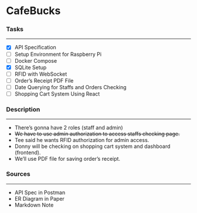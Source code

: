 # CafeBucks

### Tasks

---

- [x]  API Specification
- [ ]  Setup Environment for Raspberry Pi
- [ ]  Docker Compose
- [x]  SQLite Setup
- [ ]  RFID with WebSocket
- [ ]  Order’s Receipt PDF File
- [ ]  Date Querying for Staffs and Orders Checking
- [ ]  Shopping Cart System Using React

### Description

---

- There’s gonna have 2 roles (staff and admin)
- ~~We have to use admin authorization to access staffs checking page.~~
- Tee said he wants RFID authorization for admin access.
- Donny will be checking on shopping cart system and dashboard (frontend).
- We’ll use PDF file for saving order’s receipt.

### Sources

---

- API Spec in Postman
- ER Diagram in Paper
- Markdown Note